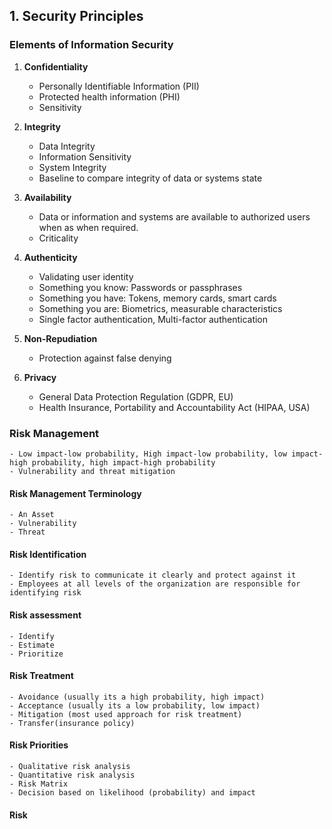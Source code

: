 ## 1. Security Principles

### Elements of Information Security
1. **Confidentiality**
	- Personally Identifiable Information (PII)
	- Protected health information (PHI)
	- Sensitivity

2. **Integrity**
	- Data Integrity
	- Information Sensitivity
	- System Integrity
	- Baseline to compare integrity of data or systems state

3. **Availability**
	- Data or information and systems are available to authorized users when as when required.
	- Criticality

4. **Authenticity**
	- Validating user identity
	- Something you know: Passwords or passphrases
	- Something you have: Tokens, memory cards, smart cards
	- Something you are: Biometrics, measurable characteristics
	- Single factor authentication, Multi-factor authentication

5. **Non-Repudiation**
	- Protection against false denying

6. **Privacy**
	- General Data Protection Regulation (GDPR, EU)
	- Health Insurance, Portability and Accountability Act (HIPAA, USA)

### Risk Management

	- Low impact-low probability, High impact-low probability, low impact-high probability, high impact-high probability
	- Vulnerability and threat mitigation
	
#### Risk Management Terminology
	
	- An Asset
	- Vulnerability
	- Threat

#### Risk Identification
	- Identify risk to communicate it clearly and protect against it
	- Employees at all levels of the organization are responsible for identifying risk

#### Risk assessment
	- Identify
	- Estimate
	- Prioritize

#### Risk Treatment
	- Avoidance (usually its a high probability, high impact)
	- Acceptance (usually its a low probability, low impact)
	- Mitigation (most used approach for risk treatment)
	- Transfer(insurance policy)

#### Risk Priorities
	- Qualitative risk analysis
	- Quantitative risk analysis
	- Risk Matrix
	- Decision based on likelihood (probability) and impact 

#### Risk 



